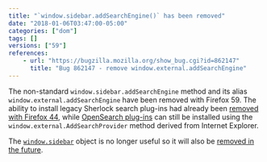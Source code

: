 ```yaml
---
title: "`window.sidebar.addSearchEngine()` has been removed"
date: "2018-01-06T03:47:00-05:00"
categories: ["dom"]
tags: []
versions: ["59"]
references:
    - url: "https://bugzilla.mozilla.org/show_bug.cgi?id=862147"
      title: "Bug 862147 - remove window.external.addSearchEngine"
---
```

The non-standard `window.sidebar.addSearchEngine` method and its alias `window.external.addSearchEngine` have been removed with Firefox 59. The ability to install legacy Sherlock search plug-ins had already been [removed with Firefox 44](https://www.fxsitecompat.com/en-CA/docs/2015/sherlock-search-plug-ins-are-no-longer-supported/), while [OpenSearch plug-ins](https://developer.mozilla.org/docs/Web/OpenSearch) can still be installed using the `window.external.AddSearchProvider` method derived from Internet Explorer.

The [`window.sidebar`](https://developer.mozilla.org/docs/Web/API/Window/sidebar) object is no longer useful so it will also be [removed in the future](https://www.fxsitecompat.com/en-CA/docs/2015/window-sidebar-will-be-removed/).
